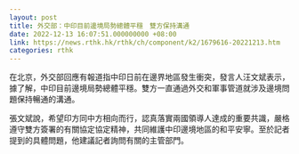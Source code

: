 ```yaml
---
layout: post
title: 外交部：中印目前邊境局勢總體平穩　雙方保持溝通
date: 2022-12-13 16:07:51.000000000 +08:00
link: https://news.rthk.hk/rthk/ch/component/k2/1679616-20221213.htm
categories: rthk
---
```


在北京，外交部回應有報道指中印日前在邊界地區發生衝突，發言人汪文斌表示，據了解，中印目前邊境局勢總體平穩。雙方一直通過外交和軍事管道就涉及邊境問題保持暢通的溝通。

張文斌說，希望印方同中方相向而行，認真落實兩國領導人達成的重要共識，嚴格遵守雙方簽署的有關協定協定精神，共同維護中印邊境地區的和平安寧。至於記者提到的具體問題，他建議記者詢問有關的主管部門。
